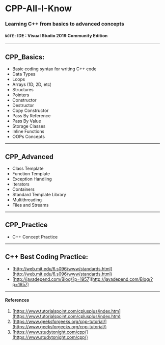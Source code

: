 # CPP-All-I-Know
### Learning C++ from basics to advanced concepts
#### `NOTE:` IDE : Visual Studio 2019 Community Edition
---

## CPP_Basics:
* Basic coding syntax for writing C++ code
* Data Types
* Loops
* Arrays (1D, 2D, etc)
* Structures
* Pointers
* Constructor
* Destructor
* Copy Constructor
* Pass By Reference
* Pass By Value
* Storage Classes
* Inline Functions
* OOPs Concepts
---
## CPP_Advanced
* Class Template
* Function Template
* Exception Handling
* Iterators
* Containers
* Standard Template Library
* Multithreading
* Files and Streams
---
## CPP_Practice
* C++ Concept Practice
---
## C++ Best Coding Practice:
* [http://web.mit.edu/6.s096/www/standards.html](http://web.mit.edu/6.s096/www/standards.html)
* [http://javadepend.com/Blog/?p=1957](http://javadepend.com/Blog/?p=1957)
---
#### References
1. [https://www.tutorialspoint.com/cplusplus/index.htm](https://www.tutorialspoint.com/cplusplus/index.htm)
2. [https://www.geeksforgeeks.org/cpp-tutorial/](https://www.geeksforgeeks.org/cpp-tutorial/)
3. [https://www.studytonight.com/cpp/](https://www.studytonight.com/cpp/)
